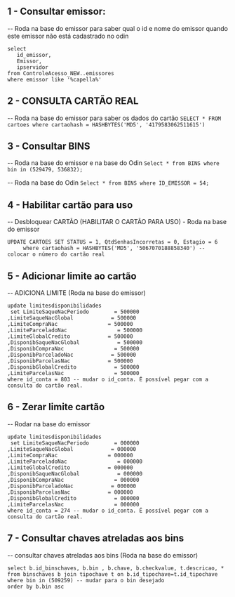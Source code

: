 ## 1 - Consultar emissor:
-- Roda na base do emissor para saber qual o id e nome do emissor quando este emissor não está cadastrado no odin

```
select
   id_emissor,
   Emissor,
   ipservidor
from ControleAcesso_NEW..emissores
where emissor like '%capella%'
```

## 2 -  CONSULTA CARTÃO REAL 
-- Roda na base do emissor para saber os dados do cartão
`SELECT * FROM cartoes where cartaohash = HASHBYTES('MD5', '4179583062511615')`

## 3 - Consultar BINS
-- Roda na base do emissor e na base do Odin
`Select * from BINS where bin in (529479, 536832);`

-- Roda na base do Odin
`Select * from BINS where ID_EMISSOR = 54;`

## 4 - Habilitar cartão para uso
-- Desbloquear CARTÃO  (HABILITAR O CARTÃO PARA USO) - Roda na base do emissor

```
UPDATE CARTOES SET STATUS = 1, QtdSenhasIncorretas = 0, Estagio = 6
     where cartaohash = HASHBYTES('MD5', '5067070188858340') -- colocar o número do cartão real
```

## 5 - Adicionar limite ao cartão
-- ADICIONA LIMITE (Roda na base do emissor)

```
update limitesdisponibilidades
 set LimiteSaqueNacPeriodo        = 500000
,LimiteSaqueNacGlobal            = 500000
,LimiteCompraNac                = 500000
,LimiteParceladoNac                = 500000
,LimiteGlobalCredito            = 500000
,DisponibSaqueNacGlobal            = 500000
,DisponibCompraNac                = 500000
,DisponibParceladoNac            = 500000
,DisponibParcelasNac            = 500000
,DisponibGlobalCredito            = 500000
,LimiteParcelasNac                = 500000
where id_conta = 803 -- mudar o id_conta. É possível pegar com a consulta do cartão real.
```

## 6 - Zerar limite cartão
-- Rodar na base do emissor

```
update limitesdisponibilidades
 set LimiteSaqueNacPeriodo        = 000000
,LimiteSaqueNacGlobal            = 000000
,LimiteCompraNac                = 000000
,LimiteParceladoNac                = 000000
,LimiteGlobalCredito            = 000000
,DisponibSaqueNacGlobal            = 000000
,DisponibCompraNac                = 000000
,DisponibParceladoNac            = 000000
,DisponibParcelasNac            = 000000
,DisponibGlobalCredito            = 000000
,LimiteParcelasNac                = 000000
where id_conta = 274 -- mudar o id_conta. É possível pegar com a consulta do cartão real.
```

## 7 - Consultar chaves atreladas aos bins
-- consultar chaves atreladas aos bins (Roda na base do emissor)

```
select b.id_binschaves, b.bin , b.chave, b.checkvalue, t.descricao, *
from binschaves b join tipochave t on b.id_tipochave=t.id_tipochave
where bin in (509259) -- mudar para o bin desejado
order by b.bin asc
```

